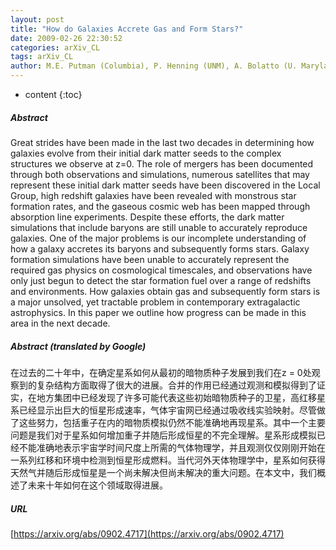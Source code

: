 ```yaml
---
layout: post
title: "How do Galaxies Accrete Gas and Form Stars?"
date: 2009-02-26 22:30:52
categories: arXiv_CL
tags: arXiv_CL
author: M.E. Putman (Columbia), P. Henning (UNM), A. Bolatto (U. Maryland), D. Keres (Harvard), D.J. Pisano (WVU/NRAO), J. Rosenberg (George Mason U.), F. Bigiel (UC-Berkeley), G. Bryan (Columbia), D. Calzetti (U. Mass), C. Carilli (NRAO), J. Charlton (PSU), H.-W. Chen (U. Chicago), J. Darling (U. Colorado), S. Gibson (W. Kentucky), N. Gnedin (FNAL), O. Gnedin (U. Michigan), F. Heitsch (U. Michigan), D. Hunter (Lowell), S. Kannappan (UNC), M. Krumholz (UC-Santa Cruz), A. Lazarian (U. Wisconsin), J. Lazio (NRL), A. Leroy (MPIA), F.J. Lockman (NRAO), M. Mac Low (AMNH), A. Maller (CUNY), G. Meurer (JHU), K. O'Neil (NRAO), J. Ostriker (Princeton), J.E.G. Peek (UCB), J.X. Prochaska (UC-Santa Cruz), R. Rand (UNM), B. Robertson (U. Chicago), D. Schiminovich (Columbia), J. Simon (Carnegie), S. Stanimirovic (UW-Madison),  et al. (9 additional authors not shown)
---
```


* content
{:toc}

##### Abstract
Great strides have been made in the last two decades in determining how galaxies evolve from their initial dark matter seeds to the complex structures we observe at z=0. The role of mergers has been documented through both observations and simulations, numerous satellites that may represent these initial dark matter seeds have been discovered in the Local Group, high redshift galaxies have been revealed with monstrous star formation rates, and the gaseous cosmic web has been mapped through absorption line experiments. Despite these efforts, the dark matter simulations that include baryons are still unable to accurately reproduce galaxies. One of the major problems is our incomplete understanding of how a galaxy accretes its baryons and subsequently forms stars. Galaxy formation simulations have been unable to accurately represent the required gas physics on cosmological timescales, and observations have only just begun to detect the star formation fuel over a range of redshifts and environments. How galaxies obtain gas and subsequently form stars is a major unsolved, yet tractable problem in contemporary extragalactic astrophysics. In this paper we outline how progress can be made in this area in the next decade.

##### Abstract (translated by Google)
在过去的二十年中，在确定星系如何从最初的暗物质种子发展到我们在z = 0处观察到的复杂结构方面取得了很大的进展。合并的作用已经通过观测和模拟得到了证实，在地方集团中已经发现了许多可能代表这些初始暗物质种子的卫星，高红移星系已经显示出巨大的恒星形成速率，气体宇宙网已经通过吸收线实验映射。尽管做了这些努力，包括重子在内的暗物质模拟仍然不能准确地再现星系。其中一个主要问题是我们对于星系如何增加重子并随后形成恒星的不完全理解。星系形成模拟已经不能准确地表示宇宙学时间尺度上所需的气体物理学，并且观测仅仅刚刚开始在一系列红移和环境中检测到恒星形成燃料。当代河外天体物理学中，星系如何获得天然气并随后形成恒星是一个尚未解决但尚未解决的重大问题。在本文中，我们概述了未来十年如何在这个领域取得进展。

##### URL
[https://arxiv.org/abs/0902.4717](https://arxiv.org/abs/0902.4717)

